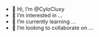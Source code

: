 - 👋 Hi, I’m @CyloCluxy
- 👀 I’m interested in ...
- 🌱 I’m currently learning ...
- 💞️ I’m looking to collaborate on ...
